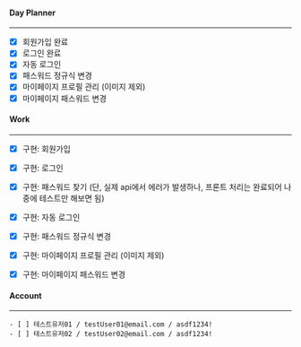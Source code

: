 
#### Day Planner
---
- [x] 회원가입 완료
- [x] 로그인 완료
- [x] 자동 로그인
- [x] 패스워드 정규식 변경
- [x] 마이페이지 프로필 관리 (이미지 제외)
- [x] 마이페이지 패스워드 변경

#### Work
---
- [x] 구현: 회원가입
- [x] 구현: 로그인
- [x] 구현: 패스워드 찾기 (단, 실제 api에서 에러가 발생하나, 프론트 처리는 완료되어 나중에 테스트만 해보면 됨)
- [x] 구현: 자동 로그인
- [x] 구현: 패스워드 정규식 변경
- [x] 구현: 마이페이지 프로필 관리 (이미지 제외)
- [x] 구현: 마이페이지 패스워드 변경


#### Account
---
	- [ ] 테스트유저01 / testUser01@email.com / asdf1234!
	- [ ] 테스트유저02 / testUser02@email.com / asdf1234!

